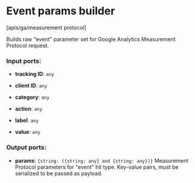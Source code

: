 # Event params builder

[apis/ga/measurement protocol]

Builds raw "event" parameter set for Google Analytics Measurement Protocol request.

### Input ports:

* __tracking ID__: `any`


* __client ID__: `any`


* __category__: `any`


* __action__: `any`


* __label__: `any`


* __value__: `any`


### Output ports:

* __params__: `{string: ({string: any} and {string: any})}`
    Measurement Protocol parameters for "event" hit type. Key-value pairs, must be serialized to be passed as payload.



